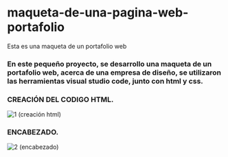 # maqueta-de-una-pagina-web-portafolio
Esta es una maqueta de un portafolio web 
### En este pequeño proyecto, se desarrollo una maqueta de un portafolio web, acerca de una empresa de diseño, se utilizaron las herramientas visual studio code, junto con html y css.

### CREACIÓN DEL CODIGO HTML.
![1 (creación html)](https://user-images.githubusercontent.com/71306261/96197930-f345c600-0f18-11eb-9651-da3ce2f8ddaa.jpg)

### ENCABEZADO.
![2 (encabezado)](https://user-images.githubusercontent.com/71306261/96198018-3a33bb80-0f19-11eb-9f8c-db63e132a613.jpg)

